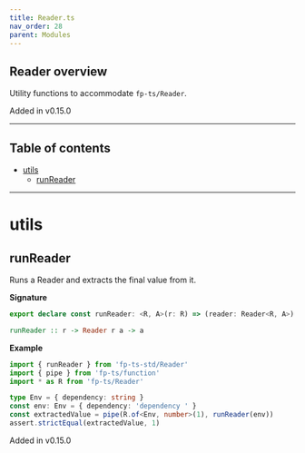 ```yaml
---
title: Reader.ts
nav_order: 28
parent: Modules
---
```


## Reader overview

Utility functions to accommodate `fp-ts/Reader`.

Added in v0.15.0

---

<h2 class="text-delta">Table of contents</h2>

- [utils](#utils)
  - [runReader](#runreader)

---

# utils

## runReader

Runs a Reader and extracts the final value from it.

**Signature**

```ts
export declare const runReader: <R, A>(r: R) => (reader: Reader<R, A>) => A
```

```hs
runReader :: r -> Reader r a -> a
```

**Example**

```ts
import { runReader } from 'fp-ts-std/Reader'
import { pipe } from 'fp-ts/function'
import * as R from 'fp-ts/Reader'

type Env = { dependency: string }
const env: Env = { dependency: 'dependency ' }
const extractedValue = pipe(R.of<Env, number>(1), runReader(env))
assert.strictEqual(extractedValue, 1)
```

Added in v0.15.0
